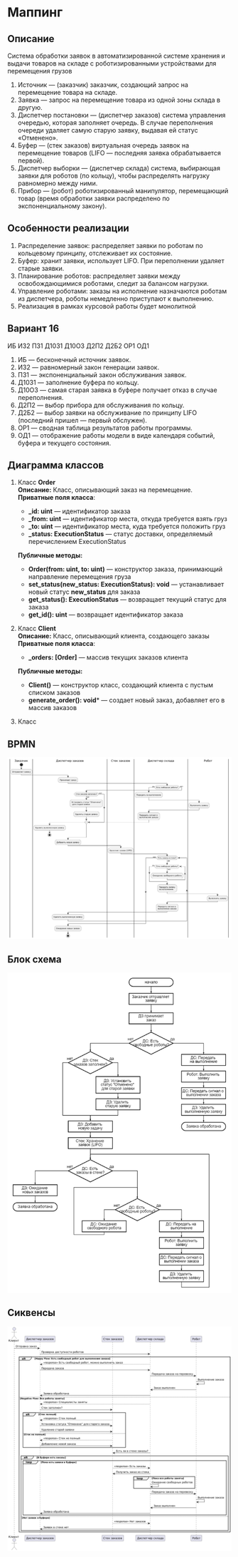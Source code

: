 # Маппинг #

## Описание ##
Система обработки заявок в автоматизированной системе хранения и выдачи товаров на складе с роботизированными устройствами для перемещения грузов
1. Источник — (заказчик) заказчик, создающий запрос на перемещение товара на складе.
2. Заявка — запрос на перемещение товара из одной зоны склада в другую.
3. Диспетчер постановки — (диспетчер заказов) система управления очередью, которая заполняет очередь. В случае переполнения очереди удаляет самую старую заявку, выдавая ей статус «Отменено».
4. Буфер — (стек заказов) виртуальная очередь заявок на перемещение товаров (LIFO — последняя заявка обрабатывается первой).
5. Диспетчер выборки — (диспетчер склада) система, выбирающая заявки для роботов (по кольцу), чтобы распределять нагрузку равномерно между ними.
6. Прибор — (робот) роботизированный манипулятор, перемещающий товар (время обработки заявки распределено по экспоненциальному закону).

## Особенности реализации ## 
1.	Распределение заявок: распределяет заявки по роботам по кольцевому принципу, отслеживает их состояние.
2.	Буфер: хранит заявки, использует LIFO. При переполнении удаляет старые заявки.
3.	Планирование роботов: распределяет заявки между освобождающимися роботами, следит за балансом нагрузки.
4.	Управление роботами: заказы на исполнение назначаются роботам из диспетчера, роботы немедленно приступают к выполнению.
5.	Реализация в рамках курсовой работы будет монолитной

## Вариант 16 ## 
ИБ ИЗ2 ПЗ1 Д10З1 Д10О3 Д2П2 Д2Б2 ОР1 ОД1
1.	ИБ — бесконечный источник заявок.
2.	ИЗ2 — равномерный закон генерации заявок.
3.	ПЗ1 — экспоненциальный закон обслуживания заявок.
4.	Д10З1 — заполнение буфера по кольцу.
5.	Д10О3 — самая старая заявка в буфере получает отказ в случае переполнения.
6.	Д2П2 — выбор прибора для обслуживания по кольцу.
7.	Д2Б2 — выбор заявки на обслуживание по принципу LIFO (последний пришел — первый обслужен).
8.	ОР1 — сводная таблица результатов работы программы.
9.	ОД1 — отображение работы модели в виде календаря событий, буфера и текущего состояния.

## Диаграмма классов ## 
1. Класс **Order** <br>
   **Описание:** Класс, описывающий заказ на перемещение. <br>
   **Приватные поля класса**: <br>
    * **_id: uint** — идентификатор заказа
    * **_from: uint** — идентификатор места, откуда требуется взять груз
    * **_to: uint** — идентификатор места, куда требуется положить груз
    * **_status: ExecutionStatus** — статус доставки, определяемый перечислением ExecutionStatus <br>

   **Публичные методы:** <br>
    * **Order(from: uint, to: uint)** — конструктор заказа, принимающий направление перемещения груза
    * **set_status(new_status: ExecutionStatus): void** — устанавливает новый статус **new_status** для заказа
    * **get_status(): ExecutionStatus** — возвращает текущий статус для заказа
    * **get_id(): uint** — возвращает идентификатор заказа
2. Класс **Client** <br>
   **Описание:** Класс, описывающий клиента, создающего заказы <br>
   **Приватные поля класса**: <br>
    * **_orders: [Order]** — массив текущих заказов клиента

   **Публичные методы:** <br>
    * **Client()** — конструктор класс, создающий клиента с пустым списком заказов
    * **generate_order(): void*** — создает новый заказ, добавляет его в массив заказов
3. Класс

## BPMN ##
![bpmn](mapping/bpmn.png)

## Блок схема ##
![block_diagram](mapping/block_diagram.png)
 
## Сиквенсы ##
![sequence](mapping/sequence.png)
